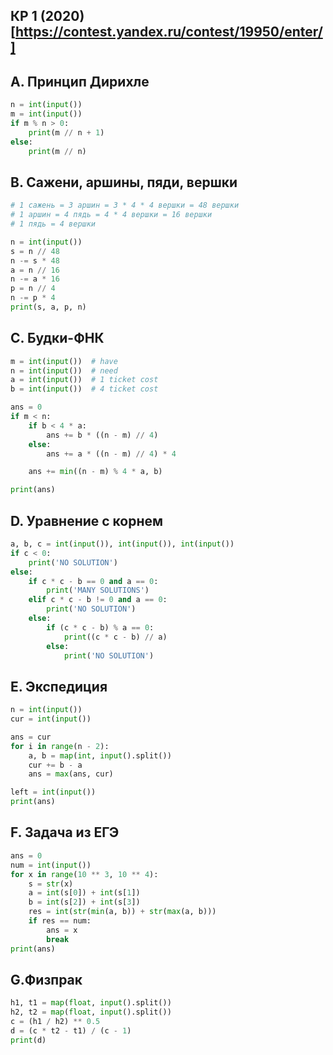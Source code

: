 ## КР 1 (2020)[https://contest.yandex.ru/contest/19950/enter/]

## A. Принцип Дирихле
```python
n = int(input())
m = int(input())
if m % n > 0:
    print(m // n + 1)
else:
    print(m // n)
```

## B. Сажени, аршины, пяди, вершки
```python
# 1 сажень = 3 аршин = 3 * 4 * 4 вершки = 48 вершки
# 1 аршин = 4 пядь = 4 * 4 вершки = 16 вершки
# 1 пядь = 4 вершки

n = int(input())
s = n // 48
n -= s * 48
a = n // 16
n -= a * 16
p = n // 4
n -= p * 4
print(s, a, p, n)
```

## C. Будки-ФНК

```python
m = int(input())  # have
n = int(input())  # need
a = int(input())  # 1 ticket cost
b = int(input())  # 4 ticket cost

ans = 0
if m < n:
    if b < 4 * a:
        ans += b * ((n - m) // 4)
    else:
        ans += a * ((n - m) // 4) * 4

    ans += min((n - m) % 4 * a, b)

print(ans)
```
## D. Уравнение с корнем
```python
a, b, c = int(input()), int(input()), int(input())
if c < 0:
    print('NO SOLUTION')
else:
    if c * c - b == 0 and a == 0:
        print('MANY SOLUTIONS')
    elif c * c - b != 0 and a == 0:
        print('NO SOLUTION')
    else:
        if (c * c - b) % a == 0:
            print((c * c - b) // a)
        else:
            print('NO SOLUTION')
```

## E. Экспедиция
```python
n = int(input())
cur = int(input())

ans = cur
for i in range(n - 2):
    a, b = map(int, input().split())
    cur += b - a
    ans = max(ans, cur)

left = int(input())
print(ans)
```

## F. Задача из ЕГЭ
```python
ans = 0
num = int(input())
for x in range(10 ** 3, 10 ** 4):
    s = str(x)
    a = int(s[0]) + int(s[1])
    b = int(s[2]) + int(s[3])
    res = int(str(min(a, b)) + str(max(a, b)))
    if res == num:
        ans = x
        break
print(ans)
```

## G.Физпрак

```python
h1, t1 = map(float, input().split())
h2, t2 = map(float, input().split())
c = (h1 / h2) ** 0.5
d = (c * t2 - t1) / (c - 1)
print(d)
```
